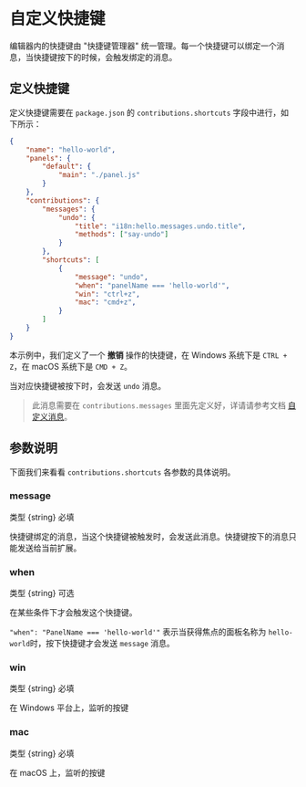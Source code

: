 # 自定义快捷键

编辑器内的快捷键由 "快捷键管理器" 统一管理。每一个快捷键可以绑定一个消息，当快捷键按下的时候，会触发绑定的消息。

## 定义快捷键
定义快捷键需要在 `package.json` 的 `contributions.shortcuts` 字段中进行，如下所示：
```json
{
    "name": "hello-world",
    "panels": {
        "default": {
            "main": "./panel.js"
        }
    },
    "contributions": {
        "messages": {
            "undo": {
                "title": "i18n:hello.messages.undo.title",
                "methods": ["say-undo"]
            }
        },
        "shortcuts": [
            {
                "message": "undo",
                "when": "panelName === 'hello-world'",
                "win": "ctrl+z",
                "mac": "cmd+z",
            }
        ]
    }
}
```

本示例中，我们定义了一个 **撤销** 操作的快捷键，在 Windows 系统下是 `CTRL + Z`，在 macOS 系统下是 `CMD + Z`。

当对应快捷键被按下时，会发送 `undo` 消息。
>此消息需要在 `contributions.messages` 里面先定义好，详请请参考文档 [自定义消息](./contributions-messages.md)。

## 参数说明
下面我们来看看 `contributions.shortcuts` 各参数的具体说明。

### message

类型 {string} 必填 

快捷键绑定的消息，当这个快捷键被触发时，会发送此消息。快捷键按下的消息只能发送给当前扩展。

### when

类型 {string} 可选 

在某些条件下才会触发这个快捷键。

`"when": "PanelName === 'hello-world'"` 表示当获得焦点的面板名称为 `hello-world`时，按下快捷键才会发送 `message` 消息。

### win

类型 {string} 必填 

在 Windows 平台上，监听的按键

### mac

类型 {string} 必填 

在 macOS 上，监听的按键